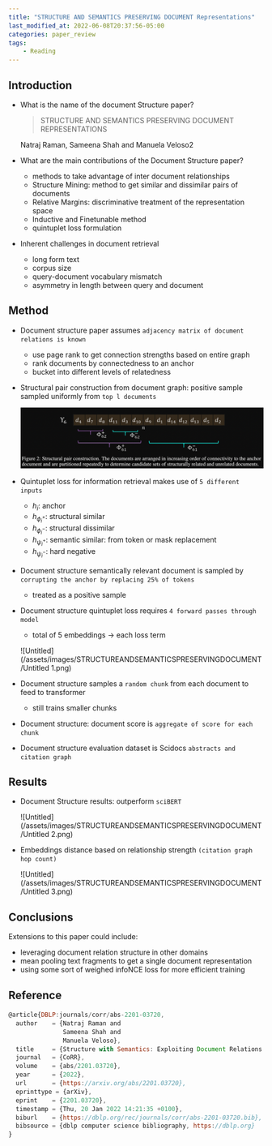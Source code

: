 ```yaml
---
title: "STRUCTURE AND SEMANTICS PRESERVING DOCUMENT Representations"
last_modified_at: 2022-06-08T20:37:56-05:00
categories: paper_review
tags:
    - Reading
---
```


## Introduction

- What is the name of the document Structure paper?
    
    > STRUCTURE AND SEMANTICS PRESERVING DOCUMENT
    REPRESENTATIONS
    > 
    
    Natraj Raman, Sameena Shah and Manuela Veloso2
    
- What are the main contributions of the Document Structure paper?
    - methods to take advantage of inter document relationships
    - Structure Mining: method to get similar and dissimilar pairs of documents
    - Relative Margins: discriminative treatment of the representation space
    - Inductive and Finetunable method
    - quintuplet loss formulation
- Inherent challenges in document retrieval
    - long form text
    - corpus size
    - query-document vocabulary mismatch
    - asymmetry in length between query and document

## Method

- Document structure paper assumes `adjacency matrix of document relations is known`
    - use page rank to get connection strengths based on entire graph
    - rank documents by connectedness to an anchor
    - bucket into different levels of relatedness
- Structural pair construction from document graph: positive sample sampled uniformly  from `top l documents`
    
    ![Untitled](/assets/images/STRUCTUREANDSEMANTICSPRESERVINGDOCUMENT/Untitled.png)
    
- Quintuplet loss for information retrieval makes use of `5 different inputs`
    - $h_i$: anchor
    - $h_{\phi_i^+}$: structural similar
    - $h_{\phi_i^-}$: structural dissimilar
    - $h_{\psi_i^+}$: semantic similar: from token or mask replacement
    - $h_{\psi_i^-}$: hard negative
- Document structure semantically relevant document is sampled by `corrupting the anchor by replacing 25% of tokens`
    - treated as a positive sample
- Document structure quintuplet loss requires `4 forward passes through model`
    - total of 5 embeddings → each loss term
    
    ![Untitled](/assets/images/STRUCTUREANDSEMANTICSPRESERVINGDOCUMENT/Untitled 1.png)
    
- Document structure samples a `random chunk` from each document to feed to transformer
    - still trains smaller chunks
    
- Document structure: document score is `aggregate of score for each chunk`
    
    
- Document structure evaluation dataset is Scidocs `abstracts and citation graph`

## Results

- Document Structure results: outperform `sciBERT`
    
    ![Untitled](/assets/images/STRUCTUREANDSEMANTICSPRESERVINGDOCUMENT/Untitled 2.png)
    
- Embeddings distance based on relationship strength `(citation graph hop count)`
    
    ![Untitled](/assets/images/STRUCTUREANDSEMANTICSPRESERVINGDOCUMENT/Untitled 3.png)
    

## Conclusions

Extensions to this paper could include:

- leveraging document relation structure in other domains
- mean pooling text fragments to get a single document representation
- using some sort of weighed infoNCE loss for more efficient training

## Reference

```jsx
@article{DBLP:journals/corr/abs-2201-03720,
  author    = {Natraj Raman and
               Sameena Shah and
               Manuela Veloso},
  title     = {Structure with Semantics: Exploiting Document Relations for Retrieval},
  journal   = {CoRR},
  volume    = {abs/2201.03720},
  year      = {2022},
  url       = {https://arxiv.org/abs/2201.03720},
  eprinttype = {arXiv},
  eprint    = {2201.03720},
  timestamp = {Thu, 20 Jan 2022 14:21:35 +0100},
  biburl    = {https://dblp.org/rec/journals/corr/abs-2201-03720.bib},
  bibsource = {dblp computer science bibliography, https://dblp.org}
}
```